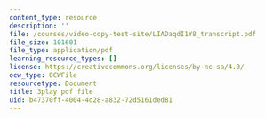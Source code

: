 ```yaml
---
content_type: resource
description: ''
file: /courses/video-copy-test-site/LIADaqdI1Y8_transcript.pdf
file_size: 101601
file_type: application/pdf
learning_resource_types: []
license: https://creativecommons.org/licenses/by-nc-sa/4.0/
ocw_type: OCWFile
resourcetype: Document
title: 3play pdf file
uid: b47370ff-4004-4d28-a832-72d5161ded81
---
```

